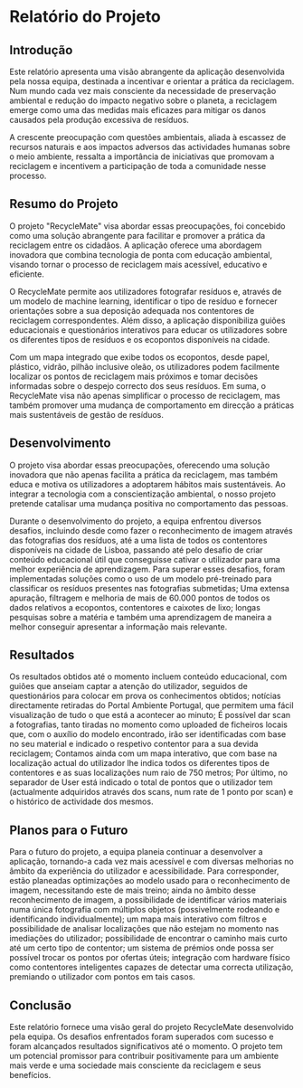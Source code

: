 
# Relatório do Projeto

## Introdução

Este relatório apresenta uma visão abrangente da aplicação desenvolvida pela nossa equipa, destinada a incentivar e orientar a prática da reciclagem. Num mundo cada vez mais consciente da necessidade de preservação ambiental e redução do impacto negativo sobre o planeta, a reciclagem emerge como uma das medidas mais eficazes para mitigar os danos causados pela produção excessiva de resíduos.

A crescente preocupação com questões ambientais, aliada à escassez de recursos naturais e aos impactos adversos das actividades humanas sobre o meio ambiente, ressalta a importância de iniciativas que promovam a reciclagem e incentivem a participação de toda a comunidade nesse processo.

## Resumo do Projeto

O projeto "RecycleMate" visa abordar essas preocupações, foi concebido como uma solução abrangente para facilitar e promover a prática da reciclagem entre os cidadãos. A aplicação oferece uma abordagem inovadora que combina tecnologia de ponta com educação ambiental, visando tornar o processo de reciclagem mais acessível, educativo e eficiente.

O RecycleMate permite aos utilizadores fotografar resíduos e, através de um modelo de machine learning, identificar o tipo de resíduo e fornecer orientações sobre a sua deposição adequada nos contentores de reciclagem correspondentes. Além disso, a aplicação disponibiliza guiões educacionais e questionários interativos para educar os utilizadores sobre os diferentes tipos de resíduos e os ecopontos disponíveis na cidade.

Com um mapa integrado que exibe todos os ecopontos, desde papel, plástico, vidrão, pilhão inclusive oleão, os utilizadores podem facilmente localizar os pontos de reciclagem mais próximos e tomar decisões informadas sobre o despejo correcto dos seus resíduos. Em suma, o RecycleMate visa não apenas simplificar o processo de reciclagem, mas também promover uma mudança de comportamento em direcção a práticas mais sustentáveis de gestão de resíduos.

## Desenvolvimento

O projeto visa abordar essas preocupações, oferecendo uma solução inovadora que não apenas facilita a prática da reciclagem, mas também educa e motiva os utilizadores a adoptarem hábitos mais sustentáveis. Ao integrar a tecnologia com a conscientização ambiental, o nosso projeto pretende catalisar uma mudança positiva no comportamento das pessoas.

Durante o desenvolvimento do projeto, a equipa enfrentou diversos desafios, incluindo desde como fazer o reconhecimento de imagem através das fotografias dos resíduos, até a uma lista de todos os contentores disponíveis na cidade de Lisboa, passando até pelo desafio de criar conteúdo educacional útil que conseguisse cativar o utilizador para uma melhor experiência de aprendizagem. Para superar esses desafios, foram implementadas soluções como o uso de um modelo pré-treinado para classificar os resíduos presentes nas fotografias submetidas; Uma extensa apuração, filtragem e melhoria de mais de 60.000 pontos de todos os dados relativos a ecopontos, contentores e caixotes de lixo; longas pesquisas sobre a matéria e também uma aprendizagem de maneira a melhor conseguir apresentar a informação mais relevante.

## Resultados

Os resultados obtidos até o momento incluem conteúdo educacional, com guiões que anseiam captar a atenção do utilizador, seguidos de questionários para colocar em prova os conhecimentos obtidos; notícias directamente retiradas do Portal Ambiente Portugal, que permitem uma fácil visualização de tudo o que está a acontecer ao minuto; É possível dar scan a fotografias, tanto tiradas no momento como uploaded de ficheiros locais que, com o auxílio do modelo encontrado, irão ser identificadas com base no seu material e indicado o respetivo contentor para a sua devida reciclagem; Contamos ainda com um mapa interativo, que com base na localização actual do utilizador lhe indica todos os diferentes tipos de contentores e as suas localizações num raio de 750 metros; Por último, no separador de User está indicado o total de pontos que o utilizador tem (actualmente adquiridos através dos scans, num rate de 1 ponto por scan) e o histórico de actividade dos mesmos.

## Planos para o Futuro

Para o futuro do projeto, a equipa planeia continuar a desenvolver a aplicação, tornando-a cada vez mais acessível e com diversas melhorias no âmbito da experiência do utilizador e acessibilidade. Para corresponder, estão planeadas optimizações ao modelo usado para o reconhecimento de imagem, necessitando este de mais treino; ainda no âmbito desse reconhecimento de imagem, a possibilidade de identificar vários materiais numa única fotografia com múltiplos objetos (possivelmente rodeando e identificando individualmente); um mapa mais interativo com filtros e possibilidade de analisar localizações que não estejam no momento nas imediações do utilizador; possibilidade de encontrar o caminho mais curto até um certo tipo de contentor; um sistema de prémios onde possa ser possível trocar os pontos por ofertas úteis; integração com hardware físico como contentores inteligentes capazes de detectar uma correcta utilização, premiando o utilizador com pontos em tais casos.

## Conclusão

Este relatório fornece uma visão geral do projeto RecycleMate desenvolvido pela equipa. Os desafios enfrentados foram superados com sucesso e foram alcançados resultados significativos até o momento. O projeto tem um potencial promissor para contribuir positivamente para um ambiente mais verde e uma sociedade mais consciente da reciclagem e seus benefícios.